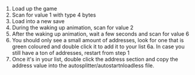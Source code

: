 1.	Load up the game
2.	Scan for value 1 with type 4 bytes
3.	Load into a new save
4.	During the waking up animation, scan for value 2
5.	After the waking up animation, wait a few seconds and scan for value 6
6.	You should only see a small amount of addresses, look for one that is green coloured and double 
	click it to add it to your list
6a.	In case you still have a ton of addresses, restart from step 1
7. Once it's in your list, double click the address section and copy the address value into the autosplitter/autostartnloadless file.

